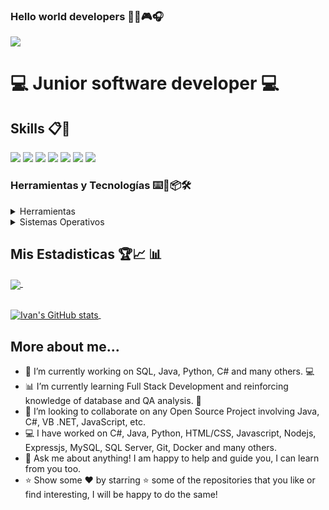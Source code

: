 ### Hello world developers 👋😄:video_game::headphones:

![](https://github.com/IvanArango98/IvanArango98/blob/main/web-design-concept-with-drawings.jpg)

# :computer: Junior software developer :computer:

## Skills 📋📌

<img src="https://img.shields.io/badge/%20-C%23-blue" /> <img src="https://img.shields.io/badge/Java-critical" /> <img src="https://img.shields.io/badge/JavaScript-important" /> <img src="https://img.shields.io/badge/Python-9cf" /> <img src="https://img.shields.io/badge/TSQL-informational" /> <img src="https://img.shields.io/badge/MongoDb-green" /> <img src="https://img.shields.io/badge/React-success" />

### Herramientas y Tecnologías ⌨️🔧📦🛠️
<details>
  <summary>Herramientas</summary>
  <ul>    
  <li>Visual Studio 2019 IDE (C#)</li> 
  <li>Visual Studio Code (Python, JavaScript, React y MongoDb)</li>
  <li>Microsoft sql server management studio (TSQL)</li>
  <li>Microsoft Power BI</li>
  <li>Netbeans IDE (Java)</li>
  <li>Cisco Packet Tracer</li>
  </ul>
</details>

<details>
	<summary>Sistemas Operativos</summary>
	<ul>
	<li>Windows</li>
  <li>Ubuntu</li>  
	<li>Kali Linux</li>
	</ul>
</details>

## Mis Estadisticas :trophy::chart_with_upwards_trend: :bar_chart:

<a href="https://github.com/IvanArango98/github-readme-stats">
  <img align="center" src="https://github-readme-stats.vercel.app/api/top-langs/?username=IvanArango98&layout=compact&theme=tokyonight" />
</a> &nbsp;&nbsp;&nbsp;&nbsp;&nbsp;&nbsp;&nbsp;&nbsp;&nbsp;&nbsp;&nbsp;&nbsp;

<br><a href="https://github.com/IvanArango98/github-readme-stats">
  <img align="center" src="https://github-readme-stats.vercel.app/api?username=IvanArango98&show_icons=true&include_all_commits=true&theme=tokyonight&line_height=27" alt="Ivan's GitHub stats" />
</a> &nbsp;

## More about me...

- 🔭 I’m currently working on SQL, Java, Python, C# and many others. 💻
- 📊 I’m currently learning Full Stack Development and reinforcing knowledge of database and QA analysis. 🚀
- 🤝 I’m looking to collaborate on any Open Source Project involving Java, C#, VB .NET, JavaScript, etc.
- 💻 I have worked on C#, Java, Python, HTML/CSS, Javascript, Nodejs, Expressjs, MySQL, SQL Server, Git, Docker and many others.
- 💬 Ask me about anything! I am happy to help and guide you, I can learn from you too.
- ⭐ Show some ❤️ by starring ⭐ some of the repositories that you like or find interesting, I will be happy to do the same!

